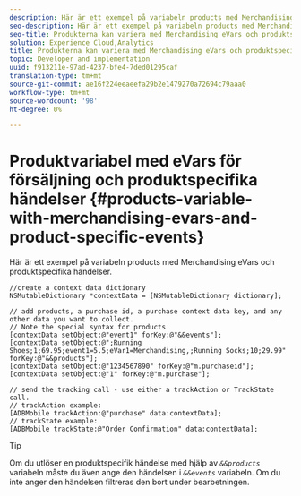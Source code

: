 ```yaml
---
description: Här är ett exempel på variabeln products med Merchandising eVars och produktspecifika händelser.
seo-description: Här är ett exempel på variabeln products med Merchandising eVars och produktspecifika händelser.
seo-title: Produkterna kan variera med Merchandising eVars och produktspecifika event
solution: Experience Cloud,Analytics
title: Produkterna kan variera med Merchandising eVars och produktspecifika event
topic: Developer and implementation
uuid: f913211e-97ad-4237-bfe4-7ded01295caf
translation-type: tm+mt
source-git-commit: ae16f224eeaeefa29b2e1479270a72694c79aaa0
workflow-type: tm+mt
source-wordcount: '98'
ht-degree: 0%

---
```



# Produktvariabel med eVars för försäljning och produktspecifika händelser {#products-variable-with-merchandising-evars-and-product-specific-events}

Här är ett exempel på variabeln products med Merchandising eVars och produktspecifika händelser.

```
//create a context data dictionary 
NSMutableDictionary *contextData = [NSMutableDictionary dictionary]; 
  
// add products, a purchase id, a purchase context data key, and any other data you want to collect. 
// Note the special syntax for products 
[contextData setObject:@"event1" forKey:@"&&events"]; 
[contextData setObject:@";Running Shoes;1;69.95;event1=5.5;eVar1=Merchandising,;Running Socks;10;29.99" forKey:@"&&products"]; 
[contextData setObject:@"1234567890" forKey:@"m.purchaseid"]; 
[contextData setObject:@"1" forKey:@"m.purchase"]; 
  
// send the tracking call - use either a trackAction or TrackState call. 
// trackAction example: 
[ADBMobile trackAction:@"purchase" data:contextData]; 
// trackState example: 
[ADBMobile trackState:@"Order Confirmation" data:contextData];
```

>[!TIP]
>
>Om du utlöser en produktspecifik händelse med hjälp av *`&&products`* variabeln måste du även ange den händelsen i *`&&events`* variabeln. Om du inte anger den händelsen filtreras den bort under bearbetningen.

